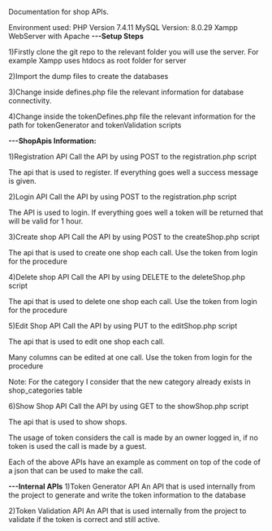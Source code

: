 Documentation for shop APIs.

Environment used:
PHP Version 7.4.11
MySQL Version: 8.0.29
Xampp WebServer with Apache
**---Setup Steps**

1)Firstly clone the git repo to the relevant folder you will use the server.
For example Xampp uses htdocs as root folder for server

2)Import the dump files to create the databases

3)Change inside defines.php file the relevant information for database connectivity.

4)Change inside the tokenDefines.php file the relevant information for the path for tokenGenerator and tokenValidation scripts


**---ShopApis Information:**

1)Registration  API
Call the API by using POST to the registration.php script

The api that is used to register.
If everything goes well a success message is given.

2)Login API
Call the API by using POST to the registration.php script

The API is used to login.
If everything goes well a token will be returned that will be valid for 1 hour.

3)Create shop API
Call the API by using POST to the createShop.php script

The api that is used to create one shop each call.
Use the token from login for the procedure

4)Delete shop API
Call the API by using DELETE to the deleteShop.php script

The api that is used to delete one shop each call.
Use the token from login for the procedure

5)Edit Shop API
Call the API by using PUT to the editShop.php script

The api that is used to edit one shop each call.

Many columns can be edited at one call.
Use the token from login for the procedure

Note: For the category I consider that the new category already exists in shop_categories table


6)Show Shop API
Call the API by using GET to the showShop.php script

The api that is used to show shops.

The usage of token considers the call is made by an owner logged in,
if no token is used the call is made by a guest.

Each of the above APIs have an example as comment on top of the code of a json that can be used to make the call.


**---Internal APIs**
1)Token Generator API
An API that is used internally from the project to generate and write the token information to the database

2)Token Validation API
An API that is used internally from the project to validate if the token is correct and still active.
